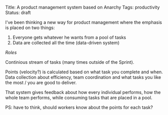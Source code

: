 Title: A product management system based on Anarchy
Tags: productivity
Status: draft


I've been thinking a new way for product management where the emphasis is placed on two things:
1. Everyone gets whatever he wants from a pool of tasks
2. Data are collected all the time (data-driven system)

*Roles*

Continious stream of tasks (many times outside of the Sprint).

Points (velocity?) is calculated based on what task you complete and when. Data collection about efficiency, team coordination and what tasks you like the most / you are good to deliver.

That system gives feedback about how every individual performs, how the whole team performs, while consuming tasks that are placed in a pool.

PS: have to think, should workers know about the points for each task? 


 
 